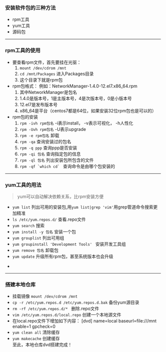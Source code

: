 ### 安装软件包的三种方法
  * rpm工具
  * yum工具
  * 源码包
---------------------------
### rpm工具的使用
  * 要查看rpm文件，首先要挂在光驱：
    1. ```mount /dev/cdrom /mnt```
    2. ```cd /mnt/Packages```  进入Packages目录
    3. 这个目录下就是rpm包
  * rpm包格式：
    例如：NetworkManager-1.4.0-12.el7.x86_64.rpm  
    1. 其中NetworkManager是包名
    2. 1.4.0是版本号，1是主版本号，4是次版本号，0是小版本号
    3. 12.el7是发布版本号  
    4. x86_64是平台（centos7都是64位，如果安装32位rpm包也是可以的）
  * rpm包的安装
    1. ```rpm -ivh rpm包名```  -i表示install， -v表示可视化， -h人性化
    2. ```rpm -Uvh rpm包名```  -U表示upgrade
    3. ```rpm -e rpm包名```  卸载
    4. ```rpm -qa``` 查询安装过的包名   
    5. ```rpm -q ppp``` 查询ppp是否安装
    6. ```rpm -qi 包名``` 查询指定包的信息
    7. ```rpm -ql 包名``` 列出安装包所包含的文件
    8. ```rpm -qf `which cd` ``` 查询命令是由哪个包安装的
----------------------------
### yum工具的用法
> yum可以自动解决依赖关系，比rpm安装方便  

  * ```yum list``` 列出可用的安装包,用```yum list|grep 'vim'```用grep管道命令搜索更加精准  
  * ```ls /etc/yum.repos.d/``` 查看.repo文件  
  * ```yum search``` 搜索
  * ```yum install -y 包名``` 安装一个包 
  * ```yum grouplist``` 列出可用组
  * ```yum groupinstall 'Development Tools' ``` 安装开发工具组
  * ```yum remove 包名``` 卸载包
  * ```yum update``` 升级所有rpm包，甚至系统版本也会升级
  * ```yum provides "/*/vim" 查看vim命令是由哪个包安装的  
 
---------------------------
### 搭建本地仓库
  * 挂载镜像 ```mount /dev/cdrom /mnt```
  * ```cp -r /etc/yum.repos.d /etc/yum.repos.d.bak``` 备份yum源目录
  * ```rm -rf /etc/yum.repos.d/* ``` 删除.repo文件
  * ```vim /etc/yum.repos.d/local.repo``` 创建一个本地源文件
  * 在local.repo文件下增加如下内容：
    [dvd]
    name=local
    baseurl=file:///mnt
    enable=1
    gpcheck=0
  * ```yum clean all``` 清除缓存
  * ```yum makecache``` 创建缓存  
  至此，本地仓库dvd搭建完成！    
